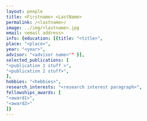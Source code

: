 ```yaml
---
layout: people
title: <Firstname> <LastName>
permalink: /<lastname>/
image: ../img/<lastname>.jpg
email: <email address>
info: {education: [{title: "<title>", 
place: "<place>",
year: "<year>", 
advisor: "<advisor name>"" }], 
selected_publications: [
"<publication 1 stuff >",
"<publication 2 stuff>",
], 
hobbies: "<hobbies>",
research_interests: "<research interest paragraph>",
fellowships_awards: [
"<award1>",
"<award2>"
]}
---
```




 
 


